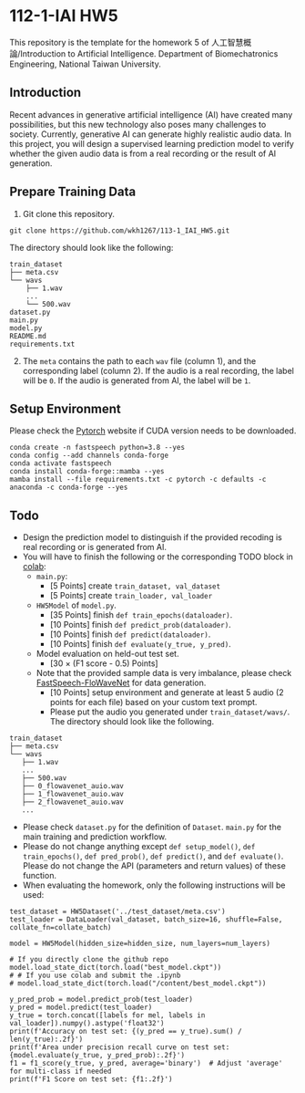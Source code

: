 # 112-1-IAI HW5
This repository is the template for the homework 5 of 人工智慧概論/Introduction to Artificial Intelligence. Department of Biomechatronics Engineering, National Taiwan University.

## Introduction
Recent advances in generative artificial intelligence (AI) have created many possibilities, but this new technology also poses many challenges to society. Currently, generative AI can generate highly realistic audio data. In this project, you will design a supervised learning prediction model to verify whether the given audio data is from a real recording or the result of AI generation.

## Prepare Training Data
1. Git clone this repository.
```
git clone https://github.com/wkh1267/113-1_IAI_HW5.git
```

The directory should look like the following:
```
train_dataset
├── meta.csv
└── wavs
    ├── 1.wav
    ...
    └── 500.wav
dataset.py
main.py
model.py
README.md
requirements.txt
```
2. The `meta` contains the path to each `wav` file (column 1), and the corresponding label (column 2). If the audio is a real recording, the label will be `0`. If the audio is generated from AI, the label will be `1`.

## Setup Environment
Please check the [Pytorch](https://pytorch.org/) website if CUDA version needs to be downloaded.
```
conda create -n fastspeech python=3.8 --yes
conda config --add channels conda-forge
conda activate fastspeech
conda install conda-forge::mamba --yes
mamba install --file requirements.txt -c pytorch -c defaults -c anaconda -c conda-forge --yes
```

## Todo
* Design the prediction model to distinguish if the provided recoding is real recording or is generated from AI.
* You will have to finish the following or the corresponding TODO block in [colab](https://colab.research.google.com/drive/1UOpV8u_dBYbgnhJ-3qKZjd7JNcF-eczi?usp=sharing):
    * `main.py`:
        * [5 Points] create `train_dataset, val_dataset`
        * [5 Points] create `train_loader, val_loader`
    * `HW5Model` of `model.py`.
        * [35 Points] finish `def train_epochs(dataloader)`.
        * [10 Points] finish `def predict_prob(dataloader)`.
        * [10 Points] finish `def predict(dataloader)`.
        * [10 Points] finish `def evaluate(y_true, y_pred)`.
    * Model evaluation on held-out test set.
        * [30 × (F1 score - 0.5) Points]
    * Note that the provided sample data is very imbalance, please check [FastSpeech-FloWaveNet](https://github.com/wkh1267/113-1_IAI_HW5/tree/main/FastSpeech-FloWaveNet) for data generation.
        * [10 Points] setup environment and generate at least 5 audio (2 points for each file) based on your custom text prompt.
        * Please put the audio you generated under `train_dataset/wavs/`. The directory should look like the following.
 ```
train_dataset
├── meta.csv
└── wavs
    ├── 1.wav
    ...
    ├── 500.wav
    ├── 0_flowavenet_auio.wav
    ├── 1_flowavenet_auio.wav
    ├── 2_flowavenet_auio.wav
    ...
```

* Please check `dataset.py` for the definition of `Dataset`. `main.py` for the main training and prediction workflow.
* Please do not change anything except `def setup_model()`, `def train_epochs()`, `def pred_prob()`,
 `def predict()`, and `def evaluate()`. Please do not change the API (parameters and return values) of these function.
* When evaluating the homework, only the following instructions will be used:
```
test_dataset = HW5Dataset('../test_dataset/meta.csv')
test_loader = DataLoader(val_dataset, batch_size=16, shuffle=False, collate_fn=collate_batch)

model = HW5Model(hidden_size=hidden_size, num_layers=num_layers)

# If you directly clone the github repo
model.load_state_dict(torch.load("best_model.ckpt"))
# # If you use colab and submit the .ipynb
# model.load_state_dict(torch.load("/content/best_model.ckpt"))

y_pred_prob = model.predict_prob(test_loader)
y_pred = model.predict(test_loader)
y_true = torch.concat([labels for mel, labels in val_loader]).numpy().astype('float32')
print(f'Accuracy on test set: {(y_pred == y_true).sum() / len(y_true):.2f}')
print(f'Area under precision recall curve on test set: {model.evaluate(y_true, y_pred_prob):.2f}')
f1 = f1_score(y_true, y_pred, average='binary')  # Adjust 'average' for multi-class if needed
print(f'F1 Score on test set: {f1:.2f}')
```